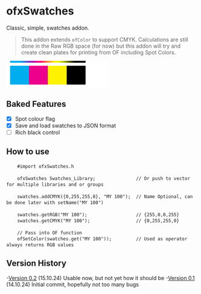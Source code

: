 ofxSwatches
===========

Classic, simple, swatches addon.

> This addon extends `ofColor` to support CMYK. Calculations are still done in the Raw RGB space (for now) but this addon will try and create clean plates for printing from OF including Spot Colors.

![preview](./preview.png)

## Baked Features

  -[x] Spot colour flag  
  -[x] Save and load swatches to JSON format  
  -[ ] Rich black control  

## How to use

```
    #import ofxSwatches.h

    ofxSwatches Swatches_Library;               // Or push to vector for multiple libraries and or groups

    swatches.addCMYK({0,255,255,0}, "MY 100");  // Name Optional, can be done later with setName("MY 100")

    swatches.getRGB("MY 100");                  // {255,0,0,255}
    swatches.getCMYK("MY 100");                 // {0,255,255,0}

    // Pass into OF function
    ofSetColor(swatches.get("MY 100"));         // Used as operator always returns RGB values

```

## Version History

 -[Version 0.2]() (15.10.24) Usable now, but not yet how it should be
 -[Version 0.1]() (14.10.24) Initial commit, hopefully not too many bugs
